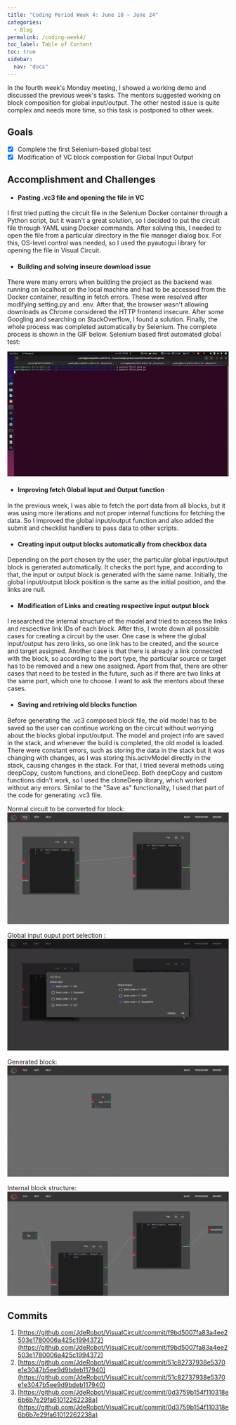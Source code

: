 ```yaml
---
title: "Coding Period Week 4: June 18 ~ June 24"
categories:
  - Blog
permalink: /coding-week4/
toc_label: Table of Content
toc: true
sidebar:
  nav: "docs"
---
```


In the fourth week's Monday meeting, I showed a working demo and discussed the previous week's tasks. The mentors suggested working on block composition for global input/output. The other nested issue is quite complex and needs more time, so this task is postponed to other week.
## Goals
- [x] Complete the first Selenium-based global test
- [x] Modification of VC block compostion for Global Input Output

## Accomplishment and Challenges

* #### Pasting .vc3 file and opening the file in VC
I first tried putting the circuit file in the Selenium Docker container through a Python script, but it wasn't a great solution, so I decided to put the circuit file through YAML using Docker commands. After solving this, I needed to open the file from a particular directory in the file manager dialog box. For this, OS-level control was needed, so I used the pyautogui library for opening the file in Visual Circuit.

* #### Building and solving inseure download issue
There were many errors when building the project as the backend was running on localhost on the local machine and had to be accessed from the Docker container, resulting in fetch errors. These were resolved after modifying setting.py and .env. After that, the browser wasn't allowing downloads as Chrome considered the HTTP frontend insecure. After some Googling and searching on StackOverflow, I found a solution. Finally, the whole process was completed automatically by Selenium. The complete process is shown in the GIF below.
Selenium based first automated global test:

![](../assets/images/six.gif)

* #### Improving fetch Global Input and Output function
In the previous week, I was able to fetch the port data from all blocks, but it was using more iterations and not proper internal functions for fetching the data. So I improved the global input/output function and also added the submit and checklist handlers to pass data to other scripts.

* #### Creating input output blocks automatically from checkbox data
Depending on the port chosen by the user, the particular global input/output block is generated automatically. It checks the port type, and according to that, the input or output block is generated with the same name. Initially, the global input/output block position is the same as the initial position, and the links are null.


* #### Modification of Links and creating respective input output block
I researched the internal structure of the model and tried to access the links and respective link IDs of each block. After this, I wrote down all possible cases for creating a circuit by the user. One case is where the global input/output has zero links, so one link has to be created, and the source and target assigned. Another case is that there is already a link connected with the block, so according to the port type, the particular source or target has to be removed and a new one assigned. Apart from that, there are other cases that need to be tested in the future, such as if there are two links at the same port, which one to choose. I want to ask the mentors about these cases.

* #### Saving and retriving old blocks function
Before generating the .vc3 composed block file, the old model has to be saved so the user can continue working on the circuit without worrying about the blocks global input/output. The model and project info are saved in the stack, and whenever the build is completed, the old model is loaded. There were constant errors, such as storing the data in the stack but it was changing with changes, as I was storing this.activModel directly in the stack, causing changes in the stack. For that, I tried several methods using deepCopy, custom functions, and cloneDeep. Both deepCopy and custom functions didn't work, so I used the cloneDeep library, which worked without any errors. Similar to the "Save as" functionality, I used that part of the code for generating .vc3 file.


Normal circuit to be converted for block:
![](../assets/images/eight.png)

Global input ouput port selection :
![](../assets/images/nine.png)

Generated block:
![](../assets/images/seven.png)

Internal block structure:
![](../assets/images/ten.png)


## Commits
1. [https://github.com/JdeRobot/VisualCircuit/commit/f9bd5007fa83a4ee2503e1780006a425c1994372](https://github.com/JdeRobot/VisualCircuit/commit/f9bd5007fa83a4ee2503e1780006a425c1994372)
2. [https://github.com/JdeRobot/VisualCircuit/commit/51c82737938e5370e1e3047b5ee9d9bdeb117940](https://github.com/JdeRobot/VisualCircuit/commit/51c82737938e5370e1e3047b5ee9d9bdeb117940)
3. [https://github.com/JdeRobot/VisualCircuit/commit/0d3759b154f110318e6b6b7e29fa61012262238a](https://github.com/JdeRobot/VisualCircuit/commit/0d3759b154f110318e6b6b7e29fa61012262238a)

